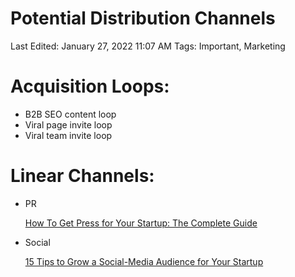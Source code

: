 # Potential Distribution Channels

Last Edited: January 27, 2022 11:07 AM
Tags: Important, Marketing

# Acquisition Loops:

- B2B SEO content loop
- Viral page invite loop
- Viral team invite loop

# Linear Channels:

- PR
    
    [How To Get Press for Your Startup: The Complete Guide](https://medium.com/startup-grind/how-to-get-press-for-your-startup-the-complete-guide-b79c57318113)
    
- Social
    
    [15 Tips to Grow a Social-Media Audience for Your Startup](https://www.entrepreneur.com/article/253858)